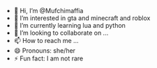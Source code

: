 - 👋 Hi, I’m @Mufchimaffia
- 👀 I’m interested in gta and minecraft and roblox
- 🌱 I’m currently learning lua and python
- 💞️ I’m looking to collaborate on ...
- 📫 How to reach me ...
- 😄 Pronouns: she/her
- ⚡ Fun fact: I am not rare

<!---
Mufchimaffia/Mufchimaffia is a ✨ special ✨ repository because its `README.md` (this file) appears on your GitHub profile.
You can click the Preview link to take a look at your changes.
--->
